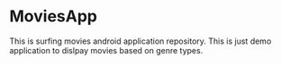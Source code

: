 # MoviesApp
This is surfing movies android application repository. This is just demo application to dislpay movies based on genre types.
